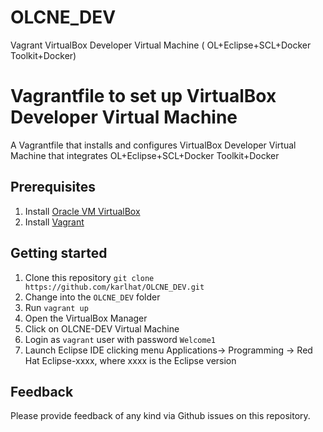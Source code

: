 # OLCNE_DEV
Vagrant VirtualBox Developer Virtual Machine  ( OL+Eclipse+SCL+Docker Toolkit+Docker)

# Vagrantfile to set up VirtualBox Developer Virtual Machine 
A Vagrantfile that installs and configures VirtualBox Developer Virtual Machine that integrates OL+Eclipse+SCL+Docker Toolkit+Docker

## Prerequisites
1. Install [Oracle VM VirtualBox](https://www.virtualbox.org/wiki/Downloads)
2. Install [Vagrant](https://vagrantup.com/)

## Getting started
1. Clone this repository `git clone https://github.com/karlhat/OLCNE_DEV.git`
2. Change into the `OLCNE_DEV` folder
3. Run `vagrant up`
4. Open the VirtualBox Manager
5. Click on OLCNE-DEV Virtual Machine
6. Login as `vagrant` user with password `Welcome1`
7. Launch Eclipse IDE clicking menu Applications-> Programming -> Red Hat Eclipse-xxxx, where xxxx is the Eclipse version



## Feedback
Please provide feedback of any kind via Github issues on this repository.

